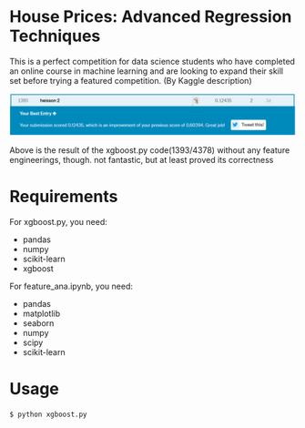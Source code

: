 # House Prices: Advanced Regression Techniques
This is a perfect competition for data science students who have completed an online course in machine learning and are looking to expand their skill set before trying a featured competition.  (By Kaggle description)

![avatar](https://github.com/awonderfullife/House-Prices-Predicting/blob/master/images/race.png)

Above is the result of the xgboost.py code(1393/4378) without any feature engineerings, though. not fantastic, but at least proved its correctness


# Requirements
For xgboost.py, you need:
* pandas
* numpy
* scikit-learn
* xgboost

For feature_ana.ipynb, you need:
* pandas
* matplotlib
* seaborn
* numpy
* scipy
* scikit-learn

# Usage
```bash
$ python xgboost.py
```
